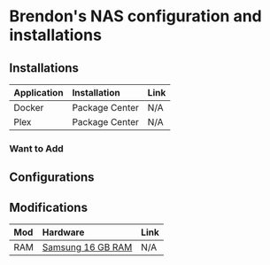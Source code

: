 # Brendon's NAS configuration and installations

## Installations

| Application | Installation | Link |
| :---------- | :----------- | :--- |
| Docker | Package Center | N/A |
| Plex | Package Center | N/A |

### Want to Add

## Configurations

## Modifications

| Mod | Hardware| Link |
| :-- | :------ | :--- |
| RAM | [Samsung 16 GB RAM](https://www.newegg.com/samsung-16gb-260-pin-ddr4-so-dimm/p/1B4-001D-005D9) | N/A |
